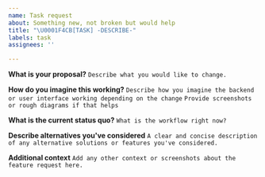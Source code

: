 ```yaml
---
name: Task request
about: Something new, not broken but would help
title: "\U0001F4CB[TASK] -DESCRIBE-"
labels: task
assignees: ''

---
```


**What is your proposal?**
`Describe what you would like to change.`

**How do you imagine this working?**
`Describe how you imagine the backend or user interface working depending on the change`
`Provide screenshots or rough diagrams if that helps`

**What is the current status quo?**
`What is the workflow right now?`

**Describe alternatives you've considered**
`A clear and concise description of any alternative solutions or features you've considered.`

**Additional context**
`Add any other context or screenshots about the feature request here.`
